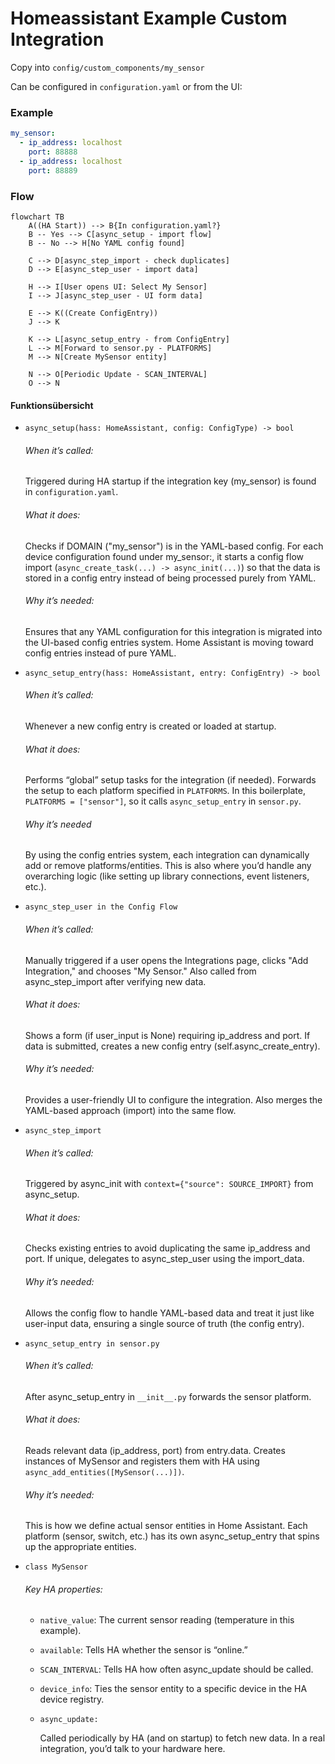 # Homeassistant Example Custom Integration

Copy into `config/custom_components/my_sensor`

Can be configured in `configuration.yaml` or from the UI:

### Example

```yaml
my_sensor:
  - ip_address: localhost
    port: 88888
  - ip_address: localhost
    port: 88889
```

### Flow

```mermaid
flowchart TB
    A((HA Start)) --> B{In configuration.yaml?}
    B -- Yes --> C[async_setup - import flow]
    B -- No --> H[No YAML config found]

    C --> D[async_step_import - check duplicates]
    D --> E[async_step_user - import data]

    H --> I[User opens UI: Select My Sensor]
    I --> J[async_step_user - UI form data]

    E --> K((Create ConfigEntry))
    J --> K

    K --> L[async_setup_entry - from ConfigEntry]
    L --> M[Forward to sensor.py - PLATFORMS]
    M --> N[Create MySensor entity]

    N --> O[Periodic Update - SCAN_INTERVAL]
    O --> N
```

#### Funktionsübersicht

- `async_setup(hass: HomeAssistant, config: ConfigType) -> bool`

    ###### When it’s called:

    Triggered during HA startup if the integration key (my_sensor) is found in `configuration.yaml`.

    ###### What it does:
    
    Checks if DOMAIN ("my_sensor") is in the YAML-based config.
    For each device configuration found under my_sensor:, it starts a config flow import (`async_create_task(...) -> async_init(...)`) so that the data is stored in a config entry instead of being processed purely from YAML.

    ###### Why it’s needed:
    
    Ensures that any YAML configuration for this integration is migrated into the UI-based config entries system. Home Assistant is moving toward config entries instead of pure YAML.

- `async_setup_entry(hass: HomeAssistant, entry: ConfigEntry) -> bool`

    ###### When it’s called:
    
    Whenever a new config entry is created or loaded at startup.

    ###### What it does:
    
    Performs “global” setup tasks for the integration (if needed). Forwards the setup to each platform specified in `PLATFORMS`. In this boilerplate, `PLATFORMS = ["sensor"]`, so it calls `async_setup_entry` in `sensor.py`.

    ###### Why it’s needed

    By using the config entries system, each integration can dynamically add or remove platforms/entities. This is also where you’d handle any overarching logic (like setting up library connections, event listeners, etc.).

- `async_step_user in the Config Flow`

    ###### When it’s called:
    
    Manually triggered if a user opens the Integrations page, clicks "Add Integration," and chooses "My Sensor." Also called from async_step_import after verifying new data.

    ###### What it does:
    
    Shows a form (if user_input is None) requiring ip_address and port. If data is submitted, creates a new config entry (self.async_create_entry).

    ###### Why it’s needed:
    
    Provides a user-friendly UI to configure the integration. Also merges the YAML-based approach (import) into the same flow.

- `async_step_import`

    ###### When it’s called:
    
    Triggered by async_init with `context={"source": SOURCE_IMPORT}` from async_setup.

    ###### What it does:
    
    Checks existing entries to avoid duplicating the same ip_address and port. If unique, delegates to async_step_user using the import_data.

    ###### Why it’s needed:
    
    Allows the config flow to handle YAML-based data and treat it just like user-input data, ensuring a single source of truth (the config entry).

- `async_setup_entry in sensor.py`

    ###### When it’s called:
    
    After async_setup_entry in `__init__.py` forwards the sensor platform.

    ###### What it does:
    
    Reads relevant data (ip_address, port) from entry.data. Creates instances of MySensor and registers them with HA using `async_add_entities([MySensor(...)])`.

    ###### Why it’s needed:
    
    This is how we define actual sensor entities in Home Assistant. Each platform (sensor, switch, etc.) has its own async_setup_entry that spins up the appropriate entities.

- `class MySensor`

    ###### Key HA properties:
    
    - `native_value`: The current sensor reading (temperature in this example).
    - `available`: Tells HA whether the sensor is “online.”
    - `SCAN_INTERVAL`: Tells HA how often async_update should be called.
    - `device_info`: Ties the sensor entity to a specific device in the HA device registry.

    - `async_update:`

        Called periodically by HA (and on startup) to fetch new data. In a real integration, you’d talk to your hardware here.
